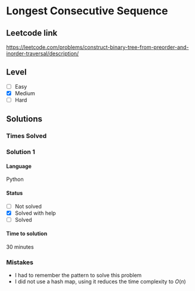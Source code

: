 # Longest Consecutive Sequence

## Leetcode link
https://leetcode.com/problems/construct-binary-tree-from-preorder-and-inorder-traversal/description/

## Level 
- [ ] Easy
- [x] Medium
- [ ] Hard

## Solutions

### Times Solved

### Solution 1

#### Language
Python

#### Status
- [ ] Not solved
- [x] Solved with help
- [ ] Solved

#### Time to solution
30 minutes

### Mistakes
- I had to remember the pattern to solve this problem
- I did not use a hash map, using it reduces the time complexity to $O(n)$
